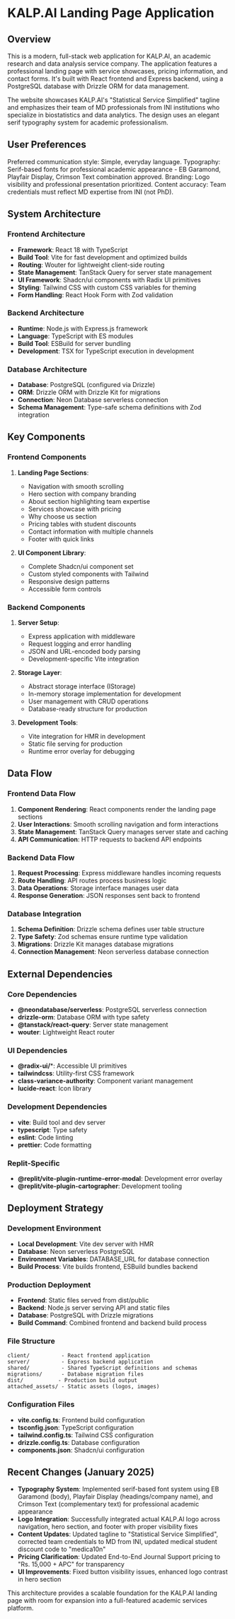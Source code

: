 # KALP.AI Landing Page Application

## Overview

This is a modern, full-stack web application for KALP.AI, an academic research and data analysis service company. The application features a professional landing page with service showcases, pricing information, and contact forms. It's built with React frontend and Express backend, using a PostgreSQL database with Drizzle ORM for data management.

The website showcases KALP.AI's "Statistical Service Simplified" tagline and emphasizes their team of MD professionals from INI institutions who specialize in biostatistics and data analytics. The design uses an elegant serif typography system for academic professionalism.

## User Preferences

Preferred communication style: Simple, everyday language.
Typography: Serif-based fonts for professional academic appearance - EB Garamond, Playfair Display, Crimson Text combination approved.
Branding: Logo visibility and professional presentation prioritized.
Content accuracy: Team credentials must reflect MD expertise from INI (not PhD).

## System Architecture

### Frontend Architecture
- **Framework**: React 18 with TypeScript
- **Build Tool**: Vite for fast development and optimized builds
- **Routing**: Wouter for lightweight client-side routing
- **State Management**: TanStack Query for server state management
- **UI Framework**: Shadcn/ui components with Radix UI primitives
- **Styling**: Tailwind CSS with custom CSS variables for theming
- **Form Handling**: React Hook Form with Zod validation

### Backend Architecture
- **Runtime**: Node.js with Express.js framework
- **Language**: TypeScript with ES modules
- **Build Tool**: ESBuild for server bundling
- **Development**: TSX for TypeScript execution in development

### Database Architecture
- **Database**: PostgreSQL (configured via Drizzle)
- **ORM**: Drizzle ORM with Drizzle Kit for migrations
- **Connection**: Neon Database serverless connection
- **Schema Management**: Type-safe schema definitions with Zod integration

## Key Components

### Frontend Components
1. **Landing Page Sections**:
   - Navigation with smooth scrolling
   - Hero section with company branding
   - About section highlighting team expertise
   - Services showcase with pricing
   - Why choose us section
   - Pricing tables with student discounts
   - Contact information with multiple channels
   - Footer with quick links

2. **UI Component Library**:
   - Complete Shadcn/ui component set
   - Custom styled components with Tailwind
   - Responsive design patterns
   - Accessible form controls

### Backend Components
1. **Server Setup**:
   - Express application with middleware
   - Request logging and error handling
   - JSON and URL-encoded body parsing
   - Development-specific Vite integration

2. **Storage Layer**:
   - Abstract storage interface (IStorage)
   - In-memory storage implementation for development
   - User management with CRUD operations
   - Database-ready structure for production

3. **Development Tools**:
   - Vite integration for HMR in development
   - Static file serving for production
   - Runtime error overlay for debugging

## Data Flow

### Frontend Data Flow
1. **Component Rendering**: React components render the landing page sections
2. **User Interactions**: Smooth scrolling navigation and form interactions
3. **State Management**: TanStack Query manages server state and caching
4. **API Communication**: HTTP requests to backend API endpoints

### Backend Data Flow
1. **Request Processing**: Express middleware handles incoming requests
2. **Route Handling**: API routes process business logic
3. **Data Operations**: Storage interface manages user data
4. **Response Generation**: JSON responses sent back to frontend

### Database Integration
1. **Schema Definition**: Drizzle schema defines user table structure
2. **Type Safety**: Zod schemas ensure runtime type validation
3. **Migrations**: Drizzle Kit manages database migrations
4. **Connection Management**: Neon serverless database connection

## External Dependencies

### Core Dependencies
- **@neondatabase/serverless**: PostgreSQL serverless connection
- **drizzle-orm**: Database ORM with type safety
- **@tanstack/react-query**: Server state management
- **wouter**: Lightweight React router

### UI Dependencies
- **@radix-ui/***: Accessible UI primitives
- **tailwindcss**: Utility-first CSS framework
- **class-variance-authority**: Component variant management
- **lucide-react**: Icon library

### Development Dependencies
- **vite**: Build tool and dev server
- **typescript**: Type safety
- **eslint**: Code linting
- **prettier**: Code formatting

### Replit-Specific
- **@replit/vite-plugin-runtime-error-modal**: Development error overlay
- **@replit/vite-plugin-cartographer**: Development tooling

## Deployment Strategy

### Development Environment
- **Local Development**: Vite dev server with HMR
- **Database**: Neon serverless PostgreSQL
- **Environment Variables**: DATABASE_URL for database connection
- **Build Process**: Vite builds frontend, ESBuild bundles backend

### Production Deployment
- **Frontend**: Static files served from dist/public
- **Backend**: Node.js server serving API and static files
- **Database**: PostgreSQL with Drizzle migrations
- **Build Command**: Combined frontend and backend build process

### File Structure
```
client/          - React frontend application
server/          - Express backend application
shared/          - Shared TypeScript definitions and schemas
migrations/      - Database migration files
dist/           - Production build output
attached_assets/ - Static assets (logos, images)
```

### Configuration Files
- **vite.config.ts**: Frontend build configuration
- **tsconfig.json**: TypeScript configuration
- **tailwind.config.ts**: Tailwind CSS configuration
- **drizzle.config.ts**: Database configuration
- **components.json**: Shadcn/ui configuration

## Recent Changes (January 2025)

- **Typography System**: Implemented serif-based font system using EB Garamond (body), Playfair Display (headings/company name), and Crimson Text (complementary text) for professional academic appearance
- **Logo Integration**: Successfully integrated actual KALP.AI logo across navigation, hero section, and footer with proper visibility fixes
- **Content Updates**: Updated tagline to "Statistical Service Simplified", corrected team credentials to MD from INI, updated medical student discount code to "medica10n"
- **Pricing Clarification**: Updated End-to-End Journal Support pricing to "Rs. 15,000 + APC" for transparency
- **UI Improvements**: Fixed button visibility issues, enhanced logo contrast in hero section

This architecture provides a scalable foundation for the KALP.AI landing page with room for expansion into a full-featured academic services platform.